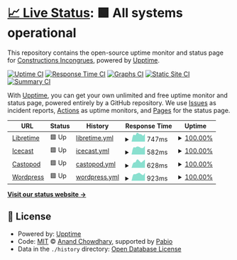 # [📈 Live Status](https://superlarsen-status.interzone.network): <!--live status--> **🟩 All systems operational**

This repository contains the open-source uptime monitor and status page for [Constructions Incongrues](https://www.constructions-incongrues.net), powered by [Upptime](https://github.com/upptime/upptime).

[![Uptime CI](https://github.com/constructions-incongrues/superlarsen-status/workflows/Uptime%20CI/badge.svg)](https://github.com/constructions-incongrues/superlarsen-status/actions?query=workflow%3A%22Uptime+CI%22)
[![Response Time CI](https://github.com/constructions-incongrues/superlarsen-status/workflows/Response%20Time%20CI/badge.svg)](https://github.com/constructions-incongrues/superlarsen-status/actions?query=workflow%3A%22Response+Time+CI%22)
[![Graphs CI](https://github.com/constructions-incongrues/superlarsen-status/workflows/Graphs%20CI/badge.svg)](https://github.com/constructions-incongrues/superlarsen-status/actions?query=workflow%3A%22Graphs+CI%22)
[![Static Site CI](https://github.com/constructions-incongrues/superlarsen-status/workflows/Static%20Site%20CI/badge.svg)](https://github.com/constructions-incongrues/superlarsen-status/actions?query=workflow%3A%22Static+Site+CI%22)
[![Summary CI](https://github.com/constructions-incongrues/superlarsen-status/workflows/Summary%20CI/badge.svg)](https://github.com/constructions-incongrues/superlarsen-status/actions?query=workflow%3A%22Summary+CI%22)

With [Upptime](https://upptime.js.org), you can get your own unlimited and free uptime monitor and status page, powered entirely by a GitHub repository. We use [Issues](https://github.com/constructions-incongrues/superlarsen-status/issues) as incident reports, [Actions](https://github.com/constructions-incongrues/superlarsen-status/actions) as uptime monitors, and [Pages](https://superlarsen-status.interzone.network) for the status page.

<!--start: status pages-->
<!-- This summary is generated by Upptime (https://github.com/upptime/upptime) -->
<!-- Do not edit this manually, your changes will be overwritten -->
<!-- prettier-ignore -->
| URL | Status | History | Response Time | Uptime |
| --- | ------ | ------- | ------------- | ------ |
| <img alt="" src="https://icons.duckduckgo.com/ip3/libretime.superlarsen.fr.ico" height="13"> [Libretime](https://libretime.superlarsen.fr) | 🟩 Up | [libretime.yml](https://github.com/constructions-incongrues/superlarsen-status/commits/HEAD/history/libretime.yml) | <details><summary><img alt="Response time graph" src="./graphs/libretime/response-time-week.png" height="20"> 747ms</summary><br><a href="https://status.superlarsen.fr/history/libretime"><img alt="Response time 798" src="https://img.shields.io/endpoint?url=https%3A%2F%2Fraw.githubusercontent.com%2Fconstructions-incongrues%2Fsuperlarsen-status%2FHEAD%2Fapi%2Flibretime%2Fresponse-time.json"></a><br><a href="https://status.superlarsen.fr/history/libretime"><img alt="24-hour response time 818" src="https://img.shields.io/endpoint?url=https%3A%2F%2Fraw.githubusercontent.com%2Fconstructions-incongrues%2Fsuperlarsen-status%2FHEAD%2Fapi%2Flibretime%2Fresponse-time-day.json"></a><br><a href="https://status.superlarsen.fr/history/libretime"><img alt="7-day response time 747" src="https://img.shields.io/endpoint?url=https%3A%2F%2Fraw.githubusercontent.com%2Fconstructions-incongrues%2Fsuperlarsen-status%2FHEAD%2Fapi%2Flibretime%2Fresponse-time-week.json"></a><br><a href="https://status.superlarsen.fr/history/libretime"><img alt="30-day response time 814" src="https://img.shields.io/endpoint?url=https%3A%2F%2Fraw.githubusercontent.com%2Fconstructions-incongrues%2Fsuperlarsen-status%2FHEAD%2Fapi%2Flibretime%2Fresponse-time-month.json"></a><br><a href="https://status.superlarsen.fr/history/libretime"><img alt="1-year response time 798" src="https://img.shields.io/endpoint?url=https%3A%2F%2Fraw.githubusercontent.com%2Fconstructions-incongrues%2Fsuperlarsen-status%2FHEAD%2Fapi%2Flibretime%2Fresponse-time-year.json"></a></details> | <details><summary><a href="https://status.superlarsen.fr/history/libretime">100.00%</a></summary><a href="https://status.superlarsen.fr/history/libretime"><img alt="All-time uptime 99.87%" src="https://img.shields.io/endpoint?url=https%3A%2F%2Fraw.githubusercontent.com%2Fconstructions-incongrues%2Fsuperlarsen-status%2FHEAD%2Fapi%2Flibretime%2Fuptime.json"></a><br><a href="https://status.superlarsen.fr/history/libretime"><img alt="24-hour uptime 100.00%" src="https://img.shields.io/endpoint?url=https%3A%2F%2Fraw.githubusercontent.com%2Fconstructions-incongrues%2Fsuperlarsen-status%2FHEAD%2Fapi%2Flibretime%2Fuptime-day.json"></a><br><a href="https://status.superlarsen.fr/history/libretime"><img alt="7-day uptime 100.00%" src="https://img.shields.io/endpoint?url=https%3A%2F%2Fraw.githubusercontent.com%2Fconstructions-incongrues%2Fsuperlarsen-status%2FHEAD%2Fapi%2Flibretime%2Fuptime-week.json"></a><br><a href="https://status.superlarsen.fr/history/libretime"><img alt="30-day uptime 100.00%" src="https://img.shields.io/endpoint?url=https%3A%2F%2Fraw.githubusercontent.com%2Fconstructions-incongrues%2Fsuperlarsen-status%2FHEAD%2Fapi%2Flibretime%2Fuptime-month.json"></a><br><a href="https://status.superlarsen.fr/history/libretime"><img alt="1-year uptime 99.87%" src="https://img.shields.io/endpoint?url=https%3A%2F%2Fraw.githubusercontent.com%2Fconstructions-incongrues%2Fsuperlarsen-status%2FHEAD%2Fapi%2Flibretime%2Fuptime-year.json"></a></details>
| <img alt="" src="https://icons.duckduckgo.com/ip3/icecast.superlarsen.fr.ico" height="13"> [Icecast](https://icecast.superlarsen.fr) | 🟩 Up | [icecast.yml](https://github.com/constructions-incongrues/superlarsen-status/commits/HEAD/history/icecast.yml) | <details><summary><img alt="Response time graph" src="./graphs/icecast/response-time-week.png" height="20"> 582ms</summary><br><a href="https://status.superlarsen.fr/history/icecast"><img alt="Response time 583" src="https://img.shields.io/endpoint?url=https%3A%2F%2Fraw.githubusercontent.com%2Fconstructions-incongrues%2Fsuperlarsen-status%2FHEAD%2Fapi%2Ficecast%2Fresponse-time.json"></a><br><a href="https://status.superlarsen.fr/history/icecast"><img alt="24-hour response time 640" src="https://img.shields.io/endpoint?url=https%3A%2F%2Fraw.githubusercontent.com%2Fconstructions-incongrues%2Fsuperlarsen-status%2FHEAD%2Fapi%2Ficecast%2Fresponse-time-day.json"></a><br><a href="https://status.superlarsen.fr/history/icecast"><img alt="7-day response time 582" src="https://img.shields.io/endpoint?url=https%3A%2F%2Fraw.githubusercontent.com%2Fconstructions-incongrues%2Fsuperlarsen-status%2FHEAD%2Fapi%2Ficecast%2Fresponse-time-week.json"></a><br><a href="https://status.superlarsen.fr/history/icecast"><img alt="30-day response time 590" src="https://img.shields.io/endpoint?url=https%3A%2F%2Fraw.githubusercontent.com%2Fconstructions-incongrues%2Fsuperlarsen-status%2FHEAD%2Fapi%2Ficecast%2Fresponse-time-month.json"></a><br><a href="https://status.superlarsen.fr/history/icecast"><img alt="1-year response time 583" src="https://img.shields.io/endpoint?url=https%3A%2F%2Fraw.githubusercontent.com%2Fconstructions-incongrues%2Fsuperlarsen-status%2FHEAD%2Fapi%2Ficecast%2Fresponse-time-year.json"></a></details> | <details><summary><a href="https://status.superlarsen.fr/history/icecast">100.00%</a></summary><a href="https://status.superlarsen.fr/history/icecast"><img alt="All-time uptime 100.00%" src="https://img.shields.io/endpoint?url=https%3A%2F%2Fraw.githubusercontent.com%2Fconstructions-incongrues%2Fsuperlarsen-status%2FHEAD%2Fapi%2Ficecast%2Fuptime.json"></a><br><a href="https://status.superlarsen.fr/history/icecast"><img alt="24-hour uptime 100.00%" src="https://img.shields.io/endpoint?url=https%3A%2F%2Fraw.githubusercontent.com%2Fconstructions-incongrues%2Fsuperlarsen-status%2FHEAD%2Fapi%2Ficecast%2Fuptime-day.json"></a><br><a href="https://status.superlarsen.fr/history/icecast"><img alt="7-day uptime 100.00%" src="https://img.shields.io/endpoint?url=https%3A%2F%2Fraw.githubusercontent.com%2Fconstructions-incongrues%2Fsuperlarsen-status%2FHEAD%2Fapi%2Ficecast%2Fuptime-week.json"></a><br><a href="https://status.superlarsen.fr/history/icecast"><img alt="30-day uptime 100.00%" src="https://img.shields.io/endpoint?url=https%3A%2F%2Fraw.githubusercontent.com%2Fconstructions-incongrues%2Fsuperlarsen-status%2FHEAD%2Fapi%2Ficecast%2Fuptime-month.json"></a><br><a href="https://status.superlarsen.fr/history/icecast"><img alt="1-year uptime 100.00%" src="https://img.shields.io/endpoint?url=https%3A%2F%2Fraw.githubusercontent.com%2Fconstructions-incongrues%2Fsuperlarsen-status%2FHEAD%2Fapi%2Ficecast%2Fuptime-year.json"></a></details>
| <img alt="" src="https://icons.duckduckgo.com/ip3/castopod.superlarsen.fr.ico" height="13"> [Castopod](https://castopod.superlarsen.fr/) | 🟩 Up | [castopod.yml](https://github.com/constructions-incongrues/superlarsen-status/commits/HEAD/history/castopod.yml) | <details><summary><img alt="Response time graph" src="./graphs/castopod/response-time-week.png" height="20"> 628ms</summary><br><a href="https://status.superlarsen.fr/history/castopod"><img alt="Response time 700" src="https://img.shields.io/endpoint?url=https%3A%2F%2Fraw.githubusercontent.com%2Fconstructions-incongrues%2Fsuperlarsen-status%2FHEAD%2Fapi%2Fcastopod%2Fresponse-time.json"></a><br><a href="https://status.superlarsen.fr/history/castopod"><img alt="24-hour response time 725" src="https://img.shields.io/endpoint?url=https%3A%2F%2Fraw.githubusercontent.com%2Fconstructions-incongrues%2Fsuperlarsen-status%2FHEAD%2Fapi%2Fcastopod%2Fresponse-time-day.json"></a><br><a href="https://status.superlarsen.fr/history/castopod"><img alt="7-day response time 628" src="https://img.shields.io/endpoint?url=https%3A%2F%2Fraw.githubusercontent.com%2Fconstructions-incongrues%2Fsuperlarsen-status%2FHEAD%2Fapi%2Fcastopod%2Fresponse-time-week.json"></a><br><a href="https://status.superlarsen.fr/history/castopod"><img alt="30-day response time 704" src="https://img.shields.io/endpoint?url=https%3A%2F%2Fraw.githubusercontent.com%2Fconstructions-incongrues%2Fsuperlarsen-status%2FHEAD%2Fapi%2Fcastopod%2Fresponse-time-month.json"></a><br><a href="https://status.superlarsen.fr/history/castopod"><img alt="1-year response time 700" src="https://img.shields.io/endpoint?url=https%3A%2F%2Fraw.githubusercontent.com%2Fconstructions-incongrues%2Fsuperlarsen-status%2FHEAD%2Fapi%2Fcastopod%2Fresponse-time-year.json"></a></details> | <details><summary><a href="https://status.superlarsen.fr/history/castopod">100.00%</a></summary><a href="https://status.superlarsen.fr/history/castopod"><img alt="All-time uptime 100.00%" src="https://img.shields.io/endpoint?url=https%3A%2F%2Fraw.githubusercontent.com%2Fconstructions-incongrues%2Fsuperlarsen-status%2FHEAD%2Fapi%2Fcastopod%2Fuptime.json"></a><br><a href="https://status.superlarsen.fr/history/castopod"><img alt="24-hour uptime 100.00%" src="https://img.shields.io/endpoint?url=https%3A%2F%2Fraw.githubusercontent.com%2Fconstructions-incongrues%2Fsuperlarsen-status%2FHEAD%2Fapi%2Fcastopod%2Fuptime-day.json"></a><br><a href="https://status.superlarsen.fr/history/castopod"><img alt="7-day uptime 100.00%" src="https://img.shields.io/endpoint?url=https%3A%2F%2Fraw.githubusercontent.com%2Fconstructions-incongrues%2Fsuperlarsen-status%2FHEAD%2Fapi%2Fcastopod%2Fuptime-week.json"></a><br><a href="https://status.superlarsen.fr/history/castopod"><img alt="30-day uptime 100.00%" src="https://img.shields.io/endpoint?url=https%3A%2F%2Fraw.githubusercontent.com%2Fconstructions-incongrues%2Fsuperlarsen-status%2FHEAD%2Fapi%2Fcastopod%2Fuptime-month.json"></a><br><a href="https://status.superlarsen.fr/history/castopod"><img alt="1-year uptime 100.00%" src="https://img.shields.io/endpoint?url=https%3A%2F%2Fraw.githubusercontent.com%2Fconstructions-incongrues%2Fsuperlarsen-status%2FHEAD%2Fapi%2Fcastopod%2Fuptime-year.json"></a></details>
| <img alt="" src="https://icons.duckduckgo.com/ip3/www.superlarsen.fr.ico" height="13"> [Wordpress](https://www.superlarsen.fr/) | 🟩 Up | [wordpress.yml](https://github.com/constructions-incongrues/superlarsen-status/commits/HEAD/history/wordpress.yml) | <details><summary><img alt="Response time graph" src="./graphs/wordpress/response-time-week.png" height="20"> 923ms</summary><br><a href="https://status.superlarsen.fr/history/wordpress"><img alt="Response time 987" src="https://img.shields.io/endpoint?url=https%3A%2F%2Fraw.githubusercontent.com%2Fconstructions-incongrues%2Fsuperlarsen-status%2FHEAD%2Fapi%2Fwordpress%2Fresponse-time.json"></a><br><a href="https://status.superlarsen.fr/history/wordpress"><img alt="24-hour response time 928" src="https://img.shields.io/endpoint?url=https%3A%2F%2Fraw.githubusercontent.com%2Fconstructions-incongrues%2Fsuperlarsen-status%2FHEAD%2Fapi%2Fwordpress%2Fresponse-time-day.json"></a><br><a href="https://status.superlarsen.fr/history/wordpress"><img alt="7-day response time 923" src="https://img.shields.io/endpoint?url=https%3A%2F%2Fraw.githubusercontent.com%2Fconstructions-incongrues%2Fsuperlarsen-status%2FHEAD%2Fapi%2Fwordpress%2Fresponse-time-week.json"></a><br><a href="https://status.superlarsen.fr/history/wordpress"><img alt="30-day response time 991" src="https://img.shields.io/endpoint?url=https%3A%2F%2Fraw.githubusercontent.com%2Fconstructions-incongrues%2Fsuperlarsen-status%2FHEAD%2Fapi%2Fwordpress%2Fresponse-time-month.json"></a><br><a href="https://status.superlarsen.fr/history/wordpress"><img alt="1-year response time 987" src="https://img.shields.io/endpoint?url=https%3A%2F%2Fraw.githubusercontent.com%2Fconstructions-incongrues%2Fsuperlarsen-status%2FHEAD%2Fapi%2Fwordpress%2Fresponse-time-year.json"></a></details> | <details><summary><a href="https://status.superlarsen.fr/history/wordpress">100.00%</a></summary><a href="https://status.superlarsen.fr/history/wordpress"><img alt="All-time uptime 71.20%" src="https://img.shields.io/endpoint?url=https%3A%2F%2Fraw.githubusercontent.com%2Fconstructions-incongrues%2Fsuperlarsen-status%2FHEAD%2Fapi%2Fwordpress%2Fuptime.json"></a><br><a href="https://status.superlarsen.fr/history/wordpress"><img alt="24-hour uptime 100.00%" src="https://img.shields.io/endpoint?url=https%3A%2F%2Fraw.githubusercontent.com%2Fconstructions-incongrues%2Fsuperlarsen-status%2FHEAD%2Fapi%2Fwordpress%2Fuptime-day.json"></a><br><a href="https://status.superlarsen.fr/history/wordpress"><img alt="7-day uptime 100.00%" src="https://img.shields.io/endpoint?url=https%3A%2F%2Fraw.githubusercontent.com%2Fconstructions-incongrues%2Fsuperlarsen-status%2FHEAD%2Fapi%2Fwordpress%2Fuptime-week.json"></a><br><a href="https://status.superlarsen.fr/history/wordpress"><img alt="30-day uptime 100.00%" src="https://img.shields.io/endpoint?url=https%3A%2F%2Fraw.githubusercontent.com%2Fconstructions-incongrues%2Fsuperlarsen-status%2FHEAD%2Fapi%2Fwordpress%2Fuptime-month.json"></a><br><a href="https://status.superlarsen.fr/history/wordpress"><img alt="1-year uptime 71.20%" src="https://img.shields.io/endpoint?url=https%3A%2F%2Fraw.githubusercontent.com%2Fconstructions-incongrues%2Fsuperlarsen-status%2FHEAD%2Fapi%2Fwordpress%2Fuptime-year.json"></a></details>

<!--end: status pages-->

[**Visit our status website →**](https://superlarsen-status.interzone.network)

## 📄 License

- Powered by: [Upptime](https://github.com/upptime/upptime)
- Code: [MIT](./LICENSE) © [Anand Chowdhary](https://anandchowdhary.com), supported by [Pabio](https://pabio.com)
- Data in the `./history` directory: [Open Database License](https://opendatacommons.org/licenses/odbl/1-0/)
